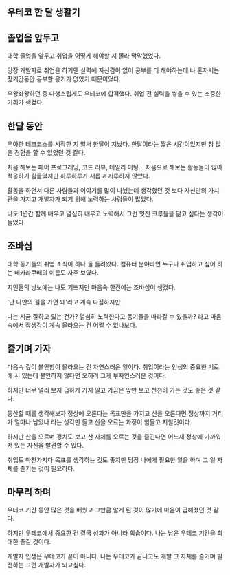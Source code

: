 ## 우테코 한 달 생활기

## 졸업을 앞두고

대학 졸업을 앞두고 취업을 어떻게 해야할 지 몰라 막막했었다.

당장 개발자로 취업을 하기엔 실력에 자신감이 없어 공부를 더 해야하는데
나 혼자서는 장기간동안 공부할 용기가 없었기 때문이었다.

우왕좌왕하던 중 다행스럽게도 우테코에 합격했다.
취업 전 실력을 쌓을 수 있는 소중한 기회가 생겼다.

## 한달 동안

우아한 테크코스를 시작한 지 벌써 한달이 지났다.
한달이라는 짧은 시간이었지만 참 많은 경험을 할 수 있었던 것 같다.

처음 해보는 페어 프로그래밍, 코드 리뷰, 데일리 미팅...
처음으로 해보는 활동들이 많아 적응하기 힘들었지만 하루하루가 새롭고 지루하지 않았다.

활동을 하면서 다른 사람들과 이야기를 많이 나눴는데
생각했던 것 보다 자신만의 가치관을 가지고 개발자가 되기 위해 노력하는 사람들이 많았다.

나도 1년간 함께 배우고 열심히 배우고 노력해서
그런 멋진 크루들을 닮고 싶다는 생각이 들었다.

## 조바심

대학 동기들의 취업 소식이 하나 둘 들려왔다.
컴퓨터 분야라면 누구나 취업하고 싶어 하는 네카라쿠배의 이름도 자주 보였다.

지인들의 낭보에는 나도 기쁘지만 마음속 한켠에는 조바심이 생겼다.

'난 나만의 길을 가면 돼'라고 계속 다짐하지만

나는 지금 잘하고 있는 건가? 열심히 노력한다고 동기들을 따라갈 수 있을까?
라고 마음속에서 잡생각이 계속 올라오는 건 어쩔 수 없나보다.

## 즐기며 가자

마음속 깊이 불안함이 올라오는 건 자연스러운 일이다.
취업이라는 인생의 중요한 기로에 서 있는데 불안하지 않다면 오히려 그게 부자연스러운 것이다.

하지만 너무 멀리 보지 급하게 가지 말고 가끔은 앞만 보고 천천히 가는 것도 좋은 것 같다.

등산할 때를 생각해보자 정상에 오른다는 목표만을 가지고 산을 오른다면
정상까지 거리가 얼마나 남았나 라는 생각만 들고 산을 오르는 과정이 힘들고 지칠것이다.

하지만 산을 오르며 경치도 보고 산 자체를 오르는 것을 즐긴다면
어느새 정상에 가까워져 있는 자신을 발견할 수 있다.

취업도 마찬가지다 목표를 생각하는 것도 좋지만
당장 나에게 필요한 일을 하며 그 일 자체를 즐기는 것이 필요하다.

## 마무리 하며

우테코 기간 동안 많은 것을 배웠고
그만큼 알게 된 것이 많기에 마음이 급해졌던 것 같다.

하지만 우테코에서 중요한 건 결국 성과가 아니라 학습이다.
나는 남은 우테코 기간을 최대한 즐길 것이다.

개발자 인생은 우테코가 끝이 아니다.
나는 우테코가 끝나고도 개발 그 자체를 즐기며 발전하는 그런 개발자가 되고싶다.
